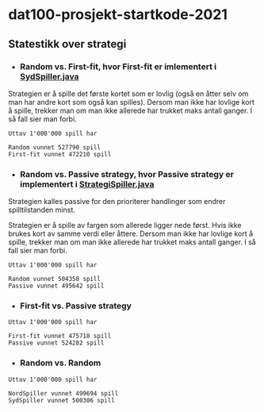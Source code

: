 # dat100-prosjekt-startkode-2021


## Statestikk over strategi
- ### Random vs. First-fit, hvor First-fit er imlementert i [SydSpiller.java](src/no/hvl/dat100/prosjekt/kontroll/SydSpiller.java)
Strategien er å spille det første kortet som er lovlig (også en åtter selv om man har andre kort som også kan spilles). Dersom man ikke har lovlige kort å spille, trekker man om man ikke allerede har trukket maks antall ganger. I så fall sier man forbi.
``` 
Uttav 1'000'000 spill har  
  
Random vunnet 527790 spill
First-fit vunnet 472210 spill
```
  
- ### Random vs. Passive strategy, hvor Passive strategy er implementert i [StrategiSpiller.java](src/no/hvl/dat100/prosjekt/kontroll/StrategiSpiller.java)
Strategien kalles passive for den prioriterer handlinger som endrer spilltilstanden minst. 

Strategien er å spille av fargen som allerede ligger nede først. Hvis ikke brukes kort av samme verdi eller åttere. Dersom man ikke har lovlige kort å spille, trekker man om man ikke allerede har trukket maks antall ganger. I så fall sier man forbi.
```
Uttav 1'000'000 spill har

Random vunnet 504358 spill
Passive vunnet 495642 spill
```

- ### First-fit vs. Passive strategy
```
Uttav 1'000'000 spill har

First-fit vunnet 475718 spill
Passive vunnet 524282 spill
```

- ### Random vs. Random
```
Uttav 1'000'000 spill har

NordSpiller vunnet 499694 spill
SydSpiller vunnet 500306 spill
```
